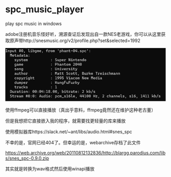 # spc_music_player
play spc music in windows

adobe注册机音乐怪好听，溯源查证后发现出自一款NES老游戏，你可以从这里获取原声带http://snesmusic.org/v2/profile.php?set&selected=1992

![](1.png)

使用ffmpeg可以直接播放（真出乎意料，ffmpeg竟然还在维护这种老古董）

但是我想把它直接嵌入我的程序，就需要找更轻量的库来播放

使用模拟器库https://slack.net/~ant/libs/audio.html#snes_spc

不幸的是，官网已经404了。但幸运的是，webarchive存档了此文件

https://web.archive.org/web/20110812132836/http://blargg.parodius.com/libs/snes_spc-0.9.0.zip

其实就是转换为wav格式然后使用winapi播放
